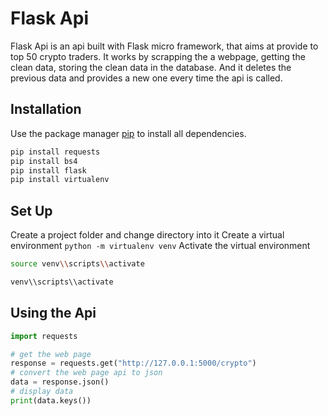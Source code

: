 # Flask Api

Flask Api is an api built with Flask micro framework, that aims at provide to top 50 crypto traders.
It works by scrapping the a webpage, getting the clean data, storing the clean data in the database.
And it deletes the previous data and provides a new one every time the api is called.

## Installation

Use the package manager [pip](https://pip.pypa.io/en/stable/) to install all dependencies.

```bash or cmd
pip install requests
pip install bs4
pip install flask
pip install virtualenv
```

## Set Up

Create a project folder and change directory into it
Create a virtual environment ```python -m virtualenv venv```
Activate the virtual environment  

```bash
source venv\\scripts\\activate
```

```cmd
venv\\scripts\\activate 
```

## Using the Api

``` python
import requests

# get the web page
response = requests.get("http://127.0.0.1:5000/crypto")
# convert the web page api to json
data = response.json()
# display data
print(data.keys())
```
